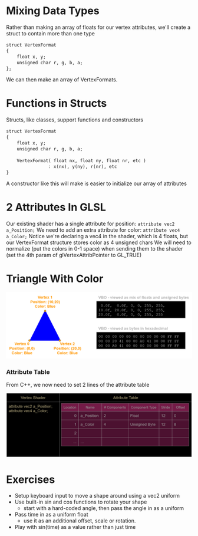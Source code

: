 
# Mixing Data Types

Rather than making an array of floats for our vertex attributes, we'll create a struct to contain more than one type
```
struct VertexFormat
{
	float x, y;
	unsigned char r, g, b, a;
};
```
We can then make an array of VertexFormats.

# Functions in Structs

Structs, like classes, support functions and constructors

```
struct VertexFormat
{
	float x, y;
	unsigned char r, g, b, a;
	
	VertexFormat( float nx, float ny, float nr, etc )
				: x(nx), y(ny), r(nr), etc
}
```

A constructor like this will make is easier to initialize our array of attributes

# 2 Attributes In GLSL

Our existing shader has a single attribute for position:
	`attribute vec2 a_Position;`
We need to add an extra attribute for color:
	`attribute vec4 a_Color;`
Notice we're declaring a vec4 in the shader, which is 4 floats, but our VertexFormat structure stores color as 4 unsigned chars
We will need to normalize (put the colors in 0-1 space) when sending them to the shader (set the 4th param of glVertexAttribPointer to GL_TRUE)

# Triangle With Color

![TriangleWithColor](../Images/TriangleWithColor.png)

### Attribute Table

From C++, we now need to set 2 lines of the attribute table

![AttributeTableWithPosAndColor](../Images/AttributeTableWithPosAndColor.png)

# Exercises

- Setup keyboard input to move a shape around using a vec2 uniform
- Use built-in sin and cos functions to rotate your shape
	- start with a hard-coded angle, then pass the angle in as a uniform
- Pass time in as a uniform float
	- use it as an additional offset, scale or rotation.
- Play with sin(time) as a value rather than just time
